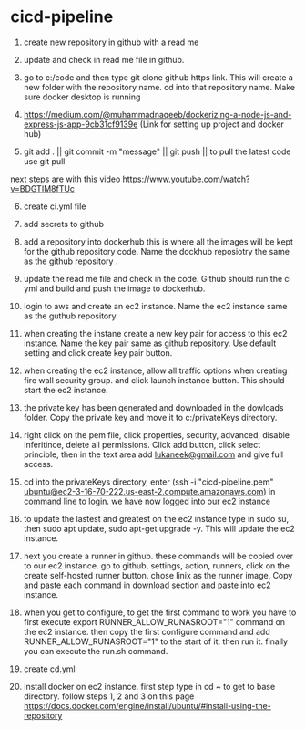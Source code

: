 # cicd-pipeline

1. create new repository in github with a read me

2. update and check in read me file in github.

3. go to c:/code and then type git clone github https link. This will create a new folder with the repository name. cd into that repository name.  Make sure docker desktop is running

4. https://medium.com/@muhammadnaqeeb/dockerizing-a-node-js-and-express-js-app-9cb31cf9139e (Link for setting up project and docker hub)

5. git add . || git commit -m "message" || git push || to pull the latest code use git pull

next steps are with this video https://www.youtube.com/watch?v=BDGTIM8fTUc

6. create ci.yml file 

7. add secrets to github

8. add a repository into dockerhub this is where all the images will be kept for the github repository code.  Name the dockhub reposiotry the same as the github repository .  

9. update the read me file and check in the code.  Github should run the ci yml and build and push the image to dockerhub.  

10. login to aws and create an ec2 instance.  Name the ec2 instance same as the guthub repository.  

11. when creating the instane create a new key pair for access to this ec2 instance.  Name the key pair same as github repository.  Use default setting and click create key pair button.  

12. when creating the ec2 instance, allow all traffic options when creating fire wall security group.  and click launch instance button.  This should start the ec2 instance.

12. the private key has been generated and downloaded in the dowloads folder.  Copy the private key and move it to c:/privateKeys directory.  

13. right click on the pem file, click properties, security, advanced, disable inferitince, delete all permissions.  Click add button, click select princible, then in the text area add lukaneek@gmail.com and give full access.  

13. cd into the privateKeys directory, enter (ssh -i "cicd-pipeline.pem" ubuntu@ec2-3-16-70-222.us-east-2.compute.amazonaws.com) in command line to login.  we have now logged into our ec2 instance

14. to update the lastest and greatest on the ec2 instance type in sudo su, then sudo apt update, sudo apt-get upgrade -y.  This will update the ec2 instance. 

15. next you create a runner in github.  these commands will be copied over to our ec2 instance.  go to github, settings, action, runners, click on the create self-hosted runner button.  chose linix as the runner image.  Copy and paste each command in download section and paste into ec2 instance.  

16. when you get to configure, to get the first command to work you have to first execute export RUNNER_ALLOW_RUNASROOT="1" command on the ec2 instance.  then copy the first configure command and add RUNNER_ALLOW_RUNASROOT="1" to the start of it.  then run it.  finally you can execute the run.sh command.  

17. create cd.yml

18. install docker on ec2 instance.  first step type in  cd ~ to get to base directory.  follow steps 1, 2 and 3 on this page https://docs.docker.com/engine/install/ubuntu/#install-using-the-repository






